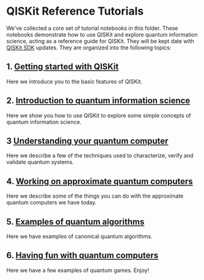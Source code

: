 # QISKit Reference Tutorials

We've collected a core set of tutorial notebooks in this folder. These notebooks demonstrate how to use QISKit and explore quantum information science, acting as a reference guide for QISKit. They will be kept date with [QISKit SDK](https://github.com/QISKit/qiskit-sdk-py) updates. They are organized into the following topics:

## 1. [Getting started with QISKit](tools)
Here we introduce you to the basic features of QISKit.
        
## 2. [Introduction to quantum information science](qis)
Here we show you how to use QISKit to explore some simple concepts of quantum information science. 
    
## 3 [Understanding your quantum computer](qcvv)
Here we describe a few of the techniques used to characterize, verify and validate quantum systems. 

## 4. [Working on approximate quantum computers](approximate)
Here we describe some of the things you can do with the approximate quantum computers we have today.

## 5. [Examples of quantum algorithms](algorithms)
Here we have examples of canonical quantum algorithms. 

## 6. [Having fun with quantum computers](games)
Here we have a few examples of quantum games. Enjoy!
